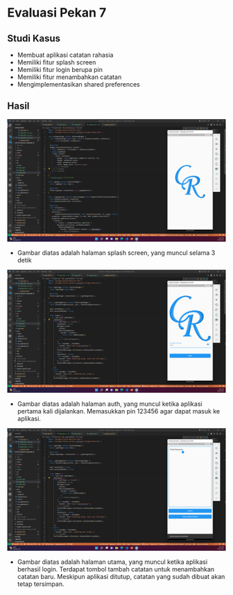 # Evaluasi Pekan 7

## Studi Kasus

* Membuat aplikasi catatan rahasia
* Memiliki fitur splash screen
* Memiliki fitur login berupa pin
* Memiliki fitur menambahkan catatan
* Mengimplementasikan shared preferences

## Hasil 

![Splash Screen](./images/01.png)
* Gambar diatas adalah halaman splash screen, yang muncul selama 3 detik

![Halaman Auth](./images/02.png)
* Gambar diatas adalah halaman auth, yang muncul ketika aplikasi pertama kali dijalankan. Memasukkan pin 123456 agar dapat masuk ke aplikasi.

![Halaman Utama](./images/03.png)
* Gambar diatas adalah halaman utama, yang muncul ketika aplikasi berhasil login. Terdapat tombol tambah catatan untuk menambahkan catatan baru. Meskipun aplikasi ditutup, catatan yang sudah dibuat akan tetap tersimpan.